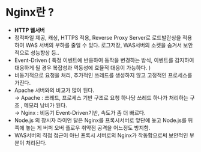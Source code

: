 # Nginx란 ?

- **HTTP 웹서버** 
- 정적파일 제공, 캐싱, HTTPS 적용, Reverse Proxy Server로 로드발란싱을 적용하여 WAS 서버의 부하를 줄일 수 있다. 로그저장, WAS서버의 소켓을 숨겨서 보안적으로 성능향상 등..     
- Event-Driven ( 특정 이벤트에 반응하여 동작을 변경하는 방식, 이벤트를 감지하여 대응하게 될 경우 복잡성과 역동성에 효율적 대응이 가능하다. )     
- 비동기적으로 요청을 처리, 추가적인 쓰레드를 생성하지 않고 고정적인 프로세스를 가진다.     
- Apache 서버와의 비교가 많이 된다.     
  → Apache : 쓰레드, 프로세스 기반 구조로 요청 하나당 쓰레드 하나가 처리하는 구조 , 메모리 낭비가 된다.     
  → Nginx : 비동기 Event-Driven기반, 속도가 좀 더 빠르다.     
- Node.js 의 창시자 라이언 달은 Nginx를 프록시서버로 앞단에 놓고 Node.js를 뒤쪽에 놓는 게 버퍼 오버 플로우 취약점 공격을 어느정도 방지함.     
- WAS서버의 직접 접근이 아닌 프록시 서버로의 Nginx가 작동함으로써 보안적인 부분이 처리된다.     
